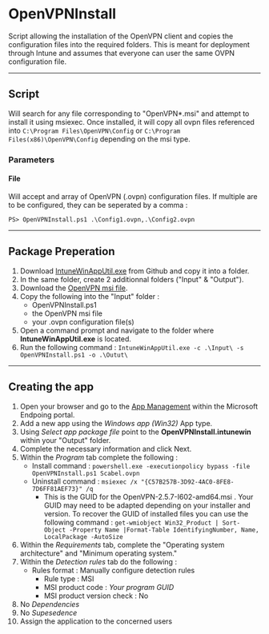 # OpenVPNInstall
Script allowing the installation of the OpenVPN client and copies the configuration files into the required folders.
This is meant for deployment through Intune and assumes that everyone can user the same OVPN configuration file.

___

## Script
Will search for any file corresponding to "OpenVPN*.msi" and attempt to install it using msiexec.
Once installed, it will copy all ovpn files referenced into `C:\Program Files\OpenVPN\Config` or `C:\Program Files(x86)\OpenVPN\Config` depending on the msi type.

### Parameters

#### File
Will accept and array of OpenVPN (.ovpn) configuration files.
If multiple are to be configured, they can be seperated by a comma :
```PS
PS> OpenVPNInstall.ps1 .\Config1.ovpn,.\Config2.ovpn
```

___

## Package Preperation
1. Download [IntuneWinAppUtil.exe](https://github.com/microsoft/Microsoft-Win32-Content-Prep-Tool/blob/master/IntuneWinAppUtil.exe) from Github and copy it into a folder.
2. In the same folder, create 2 additionnal folders ("Input" & "Output").
3. Download the [OpenVPN msi file](https://openvpn.net/community-downloads/).
4. Copy the following into the "Input" folder :
    - OpenVPNInstall.ps1
    - the OpenVPN msi file
    - your .ovpn configuration file(s)
5. Open a command prompt and navigate to the folder where **IntuneWinAppUtil.exe** is located.
6. Run the following command : `IntuneWinAppUtil.exe -c .\Input\ -s OpenVPNInstall.ps1 -o .\Outut\`

___

## Creating the app
1. Open your browser and go to the [App Management](https://endpoint.microsoft.com/#blade/Microsoft_Intune_DeviceSettings/AppsMenu/allApps) within the Microsoft Endpoing portal.
2. Add a new app using the *Windows app (Win32)* App type.
3. Using *Select app package file* point to the **OpenVPNInstall.intunewin** within your "Output" folder.
4. Complete the necessary information and click Next.
5. Within the *Program* tab complete the following :
    - Install command : `powershell.exe -executionpolicy bypass -file OpenVPNInstall.ps1 Scabel.ovpn`
    - Uninstall command : `msiexec /x "{C57B257B-3D92-4AC0-8FE8-7D6FF81AEF73}" /q`
        - This is the GUID for the OpenVPN-2.5.7-I602-amd64.msi . Your GUID may need to be adapted depending on your installer and version. To recover the GUID of installed files you can use the following command : `get-wmiobject Win32_Product | Sort-Object -Property Name |Format-Table IdentifyingNumber, Name, LocalPackage -AutoSize`
6. Within the *Requirements* tab, complete the "Operating system architecture" and "Minimum operating system."
7. Within the *Detection rules* tab do the following :
    - Rules format : Manually configure detection rules
        - Rule type : MSI
        - MSI product code : *Your program GUID*
        - MSI product version check : No
8. No *Dependencies*
9. No *Supesedence*
10. Assign the application to the concerned users